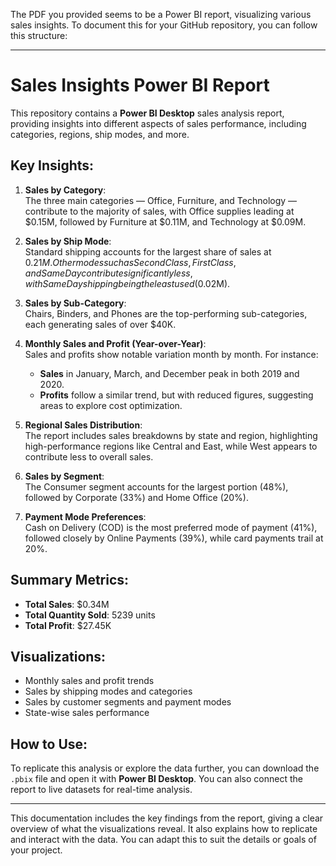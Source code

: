 The PDF you provided seems to be a Power BI report, visualizing various sales insights. To document this for your GitHub repository, you can follow this structure:

---

# Sales Insights Power BI Report

This repository contains a **Power BI Desktop** sales analysis report, providing insights into different aspects of sales performance, including categories, regions, ship modes, and more.

## Key Insights:

1. **Sales by Category**:  
   The three main categories — Office, Furniture, and Technology — contribute to the majority of sales, with Office supplies leading at $0.15M, followed by Furniture at $0.11M, and Technology at $0.09M.

2. **Sales by Ship Mode**:  
   Standard shipping accounts for the largest share of sales at $0.21M. Other modes such as Second Class, First Class, and Same Day contribute significantly less, with Same Day shipping being the least used ($0.02M).

3. **Sales by Sub-Category**:  
   Chairs, Binders, and Phones are the top-performing sub-categories, each generating sales of over $40K.

4. **Monthly Sales and Profit (Year-over-Year)**:  
   Sales and profits show notable variation month by month. For instance:
   - **Sales** in January, March, and December peak in both 2019 and 2020.
   - **Profits** follow a similar trend, but with reduced figures, suggesting areas to explore cost optimization.

5. **Regional Sales Distribution**:  
   The report includes sales breakdowns by state and region, highlighting high-performance regions like Central and East, while West appears to contribute less to overall sales.

6. **Sales by Segment**:  
   The Consumer segment accounts for the largest portion (48%), followed by Corporate (33%) and Home Office (20%).

7. **Payment Mode Preferences**:  
   Cash on Delivery (COD) is the most preferred mode of payment (41%), followed closely by Online Payments (39%), while card payments trail at 20%.

## Summary Metrics:
- **Total Sales**: $0.34M
- **Total Quantity Sold**: 5239 units
- **Total Profit**: $27.45K

## Visualizations:
- Monthly sales and profit trends
- Sales by shipping modes and categories
- Sales by customer segments and payment modes
- State-wise sales performance

## How to Use:
To replicate this analysis or explore the data further, you can download the `.pbix` file and open it with **Power BI Desktop**. You can also connect the report to live datasets for real-time analysis.

---

This documentation includes the key findings from the report, giving a clear overview of what the visualizations reveal. It also explains how to replicate and interact with the data. You can adapt this to suit the details or goals of your project.
